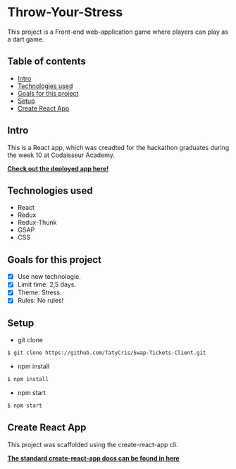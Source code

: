 # Throw-Your-Stress
This project is a Front-end web-application game where players can play as a dart game.

## Table of contents
- [Intro](#Intro)
- [Technologies used](#Technologies-used)
- [Goals for this project](#Goals-for-this-project)
- [Setup](#Setup)
- [Create React App](#Create-React-App)

## Intro
This is a React app, which was creadted for the hackathon graduates during the week 10 at Codaisseur Academy.

**[Check out the deployed app here!](https://throwyourstress.netlify.com/)**

## Technologies used
- React
- Redux
- Redux-Thunk
- GSAP
- CSS

## Goals for this project
- [x] Use new technologie.
- [x] Limit time: 2,5 days.
- [x] Theme: Stress.
- [x] Rules: No rules!

## Setup
- git clone
```bash
$ git clone https://github.com/TatyCris/Swap-Tickets-Client.git
```

- npm install
```bash
$ npm install
```

- npm start
```bash
$ npm start
```

## Create React App
This project was scaffolded using the create-react-app cli. 

**[The standard create-react-app docs can be found in here](https://github.com/facebook/create-react-app)**
